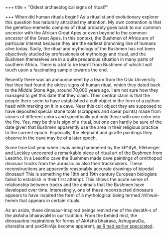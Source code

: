+++
title = "Oldest archaeological signs of ritual?"

+++
When did human rituals begin? As a ritualist and evolutionary explorer
this question has naturally attracted my attention. My own contention is
that the genetico-memetic complex of ritual probably goes back to our
common ancestor with the African Great Apes or even beyond to the common
ancestor of the Great Apes. In this context, the Bushmen of Africa are
of particular interest because they are the earliest branching line of
humans alive today. Sadly, the ritual and mythology of the Bushmen has
not been objectively studied by professionals of mythology and ritual,
and the Bushmen themselves are in a quite precarious situation in many
parts of southern Africa. There is a lot to be learnt from Bushmen of
which I will touch upon a fascinating sample towards the end.

Recently there was an announcement by a team from the Oslo University
that they had found the oldest signs of human ritual, which they dated
back to the Middle Stone Age, around 70,000 years ago. I am not sure how
they managed to get this date that they claim. Their central claim is
that the people there seem to have established a cult object in the form
of a python head with marking on it in a cave. Near this cult object
they are supposed to have deposited special stone tools (scrappers and
spear points) made from stones of different colors and specifically put
only those with one color into the fire. Yes, may be this is sign of a
ritual, but one can hardly be sure of the date given that Bushmen
apparently use the area in their religious practice to the current
epoch. Especially, the elephant and giraffe paintings they observe in
the cave may be of a later epoch.

Some time last year when I was being hammered by the kR^ityA, Elleberger
and Lockley uncovered a remarkable piece of ritual art of the Bushmen
from Lesotho. In a Lesotho cave the Bushmen made cave paintings of
ornithopod dinosaur tracks from the Jurassic as also their trackmakers.
These reconstructions are apparently reasonably accurate drawings of
bipedal dinosaur\! This is something the 18th and 19th century European
biologists failed to establish in their first attempt. This shows the
acute sense of relationship between tracks and the animals that the
Bushmen have developed over time. Interestingly, one of these
reconstucted dinosaurs appears to have inspired the form of a
mythological being termed //Khwai-hemm that appears in certain rituals.

As an aside, these dinosaur-inspired beings remind me of the devatA-s of
the akAsha bhairavaM in our tradition. From the behind mist, the
dinosaurine inspirations for forms of AkAsha bhairava, AshugaruDa,
sharabha and pakShirAja become apparent, [as R had earlier
speculated](http://manollasa.blogspot.com/2006/05/arimaspas-dinosaurs-griffins-and.html).
